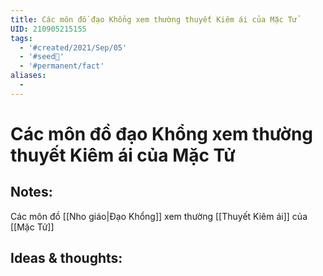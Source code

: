 ```yaml
---
title: Các môn đồ đạo Khổng xem thường thuyết Kiêm ái của Mặc Tử
UID: 210905215155
tags:
  - '#created/2021/Sep/05'
  - '#seed🥜'
  - '#permanent/fact'
aliases:
  - 
---
```

# Các môn đồ đạo Khổng xem thường thuyết Kiêm ái của Mặc Tử

## Notes:
Các môn đồ [[Nho giáo|Đạo Khổng]] xem thường [[Thuyết Kiêm ái]] của [[Mặc Tử]]

## Ideas & thoughts:
